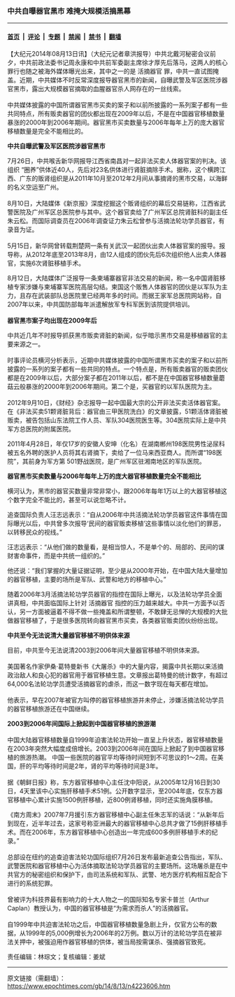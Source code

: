 ### 中共自曝器官黑市 难掩大规模活摘黑幕

---

#### [首页](../../../..?n4223606) &nbsp;|&nbsp; [评论](../../../../../epoch-comment?n4223606) &nbsp;|&nbsp; [专题](../../../../../epoch-special?n4223606) &nbsp;|&nbsp; [禁闻](../../../../../epoch-news?n4223606) &nbsp;|&nbsp; [禁书](../../../../../books?n4223606) &nbsp;|&nbsp; [翻墙](https://github.com/gfw-breaker/nogfw/blob/master/README.md?n4223606)


<div class="post_content" id="artbody" itemprop="articleBody">
 <!-- article content begin -->
 <p>
  【大纪元2014年08月13日讯】（大纪元记者章洪报导）中共北戴河秘密会议前夕，中共前政法委书记周永康和中共前军委副主席徐才厚先后落马，这两人的核心罪行也随之被海外媒体曝光出来，其中之一的是
  <ok href="https://www.epochtimes.com/gb/tag/%E6%B4%BB%E6%91%98%E5%99%A8%E5%AE%98.html">
   活摘器官
  </ok>
  罪，中共一直试图掩盖。近期，中共媒体不时反常深度报导器官黑市的新闻，自曝武警及军区医院涉器官黑市，露出大规模器官摘取的血腥器官杀人网存在的一丝线索。
  <br/>
  <br/>
  中共媒体披露的中国所谓器官黑市买卖的案子和以前所披露的一系列案子都有一些共同特点，所有贩卖器官的团伙都出现在2009年以后，不是在中国器官移植数量暴涨的2000年到2006年期间。器官黑市买卖数量与2006年每年上万的庞大器官移植数量是完全不能相比的。
 </p>
 <p>
  <b>
   中共自曝武警及军区医院涉器官黑市
  </b>
 </p>
 <p>
  7月26日，中共喉舌新华网报导江西省南昌对一起非法买卖人体器官案的判决。该组织 “圈养”供体近40人，先后对23名供体进行肾脏摘除手术。据称，这个横跨江西、广东的贩肾组织是从2011年10月至2012年2月间从事摘肾的黑市交易，以海鲜的名义空运至广州。
  <br/>
  <br/>
  8月10日，大陆媒体《新京报》深度挖掘这个贩肾组织的幕后交易链称，江西省武警医院及广州军区总医院参与其中。这个器官卖给了广州军区总院肾脏科的副主任朱云松。而国际调查员在2006年调查证力朱云松曾参与活摘法轮功学员器官，有录音为证。
  <br/>
  <br/>
  5月15日，新华网曾转载荆楚网一条有关武汉一起团伙出卖人体器官案的报导。报导称，从2012年底至2013年8月，由12人组成的团伙先后6次组织他人出卖人体器官，实施6次肾脏移植手术。
 </p>
 <p>
  8月12日，大陆媒体广泛报导一条柬埔寨器官非法交易的新闻，称一名中国肾脏移植专家涉嫌与柬埔寨军医院高层勾结。柬国这个贩售人体器官的团伙是以军队为主力，且存在武装部队总医院里已经两年多的时间。而据王家军总医院网站称，自2007年以来，中共国防部每年派遣解放军专科军医到该院提供培训。
  <br/>
  <br/>
  <b>
   器官黑市案子均出现在2009年后
  </b>
 </p>
 <p>
  中共近几年不时报导抓获黑市贩卖肾脏的新闻，似乎暗示黑市交易是移植器官的主要来源之一。
  <br/>
  <br/>
  时事评论员横河分析表示，近期中共媒体披露的中国所谓黑市买卖的案子和以前所披露的一系列的案子都有一些共同的特点。一个特点是，所有贩卖器官的贩卖团伙都是在2009年以后，大部分案子都在2011年以后，都不是在中国器官移植数量蘑菇云般暴涨的2000年到2006年期间。第二个是，买器官的以军队医院为主。
  <br/>
  <br/>
  2012年9月10日，《财经》杂志报导一起中国最大宗的公开非法买卖活体器官案。在《非法买卖51颗肾脏背后：器官由三甲医院洗白》的文章披露，51颗活体肾脏被贩卖，被告包括山东法院工作人员、军队304医院医生等。304医院实际上是中共军方总医院的附属医院。
 </p>
 <p>
  2011年4月28日，年仅17岁的安徽人安坤（化名）在湖南郴州198医院男性泌尿科被五名外聘的医护人员将其右肾摘下，卖给了一位马来西亚商人。而所谓“198医院”，其前身为军方第 501野战医院，是广州军区驻湘南地区的军队医院。
 </p>
 <p>
  <b>
   器官黑市买卖数量与2006年每年上万的庞大器官移植数量完全不能相比
  </b>
 </p>
 <p>
  横河认为，黑市的器官买数量非常非常小，跟2006年每年1万以上的大器官移植这个数字完全不能比的，甚至可以说忽略不计。
 </p>
 <p>
  追查国际负责人汪志远表示：“自从2006年中共活摘法轮功学员器官这件事情在国际曝光以后，中共曾多次报导‘民间的器官贩卖移植’这些事情以淡化他们的罪恶，以转移民众的视线。”
 </p>
 <p>
  汪志远表示：“从他们做的数量看，是相当惊人，不是单个的、局部的、民间的谋财害命事件，而是中共统一组织的。”
 </p>
 <p>
  他还说：“我们掌握的大量证据证明，至少是从2000年开始，在中国大陆大量增加的器官移植，主要的场所是军队、武警和地方的移植中心。”
 </p>
 <p>
  随着2006年3月活摘法轮功学员器官的指控在国际上曝光，以及法轮功学员全面讲真相，中共面临国际上针对
  <ok href="https://www.epochtimes.com/gb/tag/%E6%B4%BB%E6%91%98%E5%99%A8%E5%AE%98.html">
   活摘器官
  </ok>
  指控的压力越来越大。中共一方面予以否认，另一方面被逼着不得不做一些掩盖和所谓整顿，不敢肆无忌惮的大规模的大批做器官移植了，于是很多医院转向器官黑市买卖，各类器官贩卖团伙纷纷出现。
 </p>
 <p>
  <b>
   中共至今无法说清大量器官移植不明供体来源
  </b>
 </p>
 <p>
  目前，中共至今无法说清2003到2006年间大量器官移植不明供体来源。
  <br/>
  <br/>
  美国著名作家伊桑‧葛特曼新书《大屠杀》中的大量内容，揭露中共长期以来活摘政治敌人和良心犯的器官用于器官移植生意。文章报出葛特曼的统计数字，有超过 64,000名法轮功学员遭受活摘器官的虐杀，而这一数字现在每天都在增加。
  <br/>
  <br/>
  他表示，早在2007年被官方叫停的器官移植旅游并未停止，涉嫌活摘法轮功学员的器官移植旅游还在中国继续。
 </p>
 <p>
  <b>
   2003到2006年间国际上掀起到中国器官移植的旅游潮
  </b>
  <br/>
  <br/>
  中国大陆器官移植数量自1999年迫害法轮功开始一直呈上升状态，器官移植数量在2003年突然大幅度成倍增长。2003到2006年间在国际上掀起了到中国器官移植的旅游热潮。 中国一些医院的器官平均等待时间短到不可思议的1～2周。在美国，肝的平均等待时间是2年，肾的平均等待时间是3年。
  <br/>
  <br/>
  据《朝鲜日报》称，东方器官移植中心主任沈中阳说，从2005年12月16日到30日，4天里该中心实施肝移植手术51例。公开数字显示，至2004年底，仅东方器官移植中心累计实施1500例肝移植，近800例肾移植，同时还实施角膜移植。
 </p>
 <p>
  《南方周末》2007年7月援引东方器官移植中心副主任朱志军的话说：“从新年后到现在，近半年过去，这家号称亚洲最大的器官移植中心总共才做了15例肝移植手术。而在2006年，东方器官移植中心创造出一年完成600多例肝移植手术的纪录。”
  <br/>
  <br/>
  总部设在纽约的追查迫害法轮功国际组织7月26日发布最新追查公告指出，军队、武警医院和器官移植中心为活体摘取法轮功学员器官的主要场所。这场屠杀是在中共官方的秘密组织和保护下，由司法系统和军队、武警、地方医疗机构相互配合下进行的系统犯罪。
  <br/>
  <br/>
  曾被评为科技界最有影响力的十大人物之一的国际知名专家卡普兰（Arthur Caplan）教授认为，中国的器官移植是“为需求而杀人”的活摘器官。
  <br/>
  <br/>
  自1999年中共迫害法轮功之后，中国器官移植数量急剧上升，仅官方公布的数据，从1999年的5,000例增长为2006年的2万例。数以万计的法轮功学员在被非法关押中，被强迫用作器官移植的供体，被当局按需谋杀、强摘器官致死。
 </p>
 <p>
  责任编辑：林琮文；复核编辑：姜斌
 </p>
 <p>
 </p>
 <!-- article content end -->
 <div id="below_article_ad">
 </div>
</div>


---

原文链接（需翻墙）：https://www.epochtimes.com/gb/14/8/13/n4223606.htm